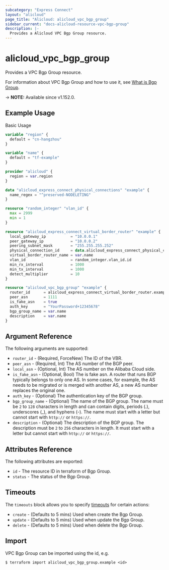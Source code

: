 ```yaml
---
subcategory: "Express Connect"
layout: "alicloud"
page_title: "Alicloud: alicloud_vpc_bgp_group"
sidebar_current: "docs-alicloud-resource-vpc-bgp-group"
description: |-
  Provides a Alicloud VPC Bgp Group resource.
---
```


# alicloud_vpc_bgp_group

Provides a VPC Bgp Group resource.

For information about VPC Bgp Group and how to use it, see [What is Bgp Group](https://www.alibabacloud.com/help/en/express-connect/developer-reference/api-vpc-2016-04-28-createbgpgroup-efficiency-channels).

-> **NOTE:** Available since v1.152.0.

## Example Usage

Basic Usage

```terraform
variable "region" {
  default = "cn-hangzhou"
}

variable "name" {
  default = "tf-example"
}

provider "alicloud" {
  region = var.region
}

data "alicloud_express_connect_physical_connections" "example" {
  name_regex = "^preserved-NODELETING"
}

resource "random_integer" "vlan_id" {
  max = 2999
  min = 1
}

resource "alicloud_express_connect_virtual_border_router" "example" {
  local_gateway_ip           = "10.0.0.1"
  peer_gateway_ip            = "10.0.0.2"
  peering_subnet_mask        = "255.255.255.252"
  physical_connection_id     = data.alicloud_express_connect_physical_connections.example.connections.0.id
  virtual_border_router_name = var.name
  vlan_id                    = random_integer.vlan_id.id
  min_rx_interval            = 1000
  min_tx_interval            = 1000
  detect_multiplier          = 10
}

resource "alicloud_vpc_bgp_group" "example" {
  router_id      = alicloud_express_connect_virtual_border_router.example.id
  peer_asn       = 1111
  is_fake_asn    = true
  auth_key       = "YourPassword+12345678"
  bgp_group_name = var.name
  description    = var.name
}
```

## Argument Reference

The following arguments are supported:

* `router_id` - (Required, ForceNew) The ID of the VBR.
* `peer_asn` - (Required, Int) The AS number of the BGP peer.
* `local_asn` - (Optional, Int) The AS number on the Alibaba Cloud side.
* `is_fake_asn` - (Optional, Bool) The is fake asn. A router that runs BGP typically belongs to only one AS. In some cases, for example, the AS needs to be migrated or is merged with another AS, a new AS number replaces the original one.
* `auth_key` - (Optional) The authentication key of the BGP group.
* `bgp_group_name` - (Optional) The name of the BGP group. The name must be `2` to `128` characters in length and can contain digits, periods (.), underscores (_), and hyphens (-). The name must start with a letter but cannot start with `http://` or `https://`.
* `description` - (Optional) The description of the BGP group. The description must be `2` to `256` characters in length. It must start with a letter but cannot start with `http://` or `https://`.

## Attributes Reference

The following attributes are exported:

* `id` - The resource ID in terraform of Bgp Group.
* `status` - The status of the Bgp Group.

## Timeouts

The `timeouts` block allows you to specify [timeouts](https://www.terraform.io/docs/configuration-0-11/resources.html#timeouts) for certain actions:

* `create` - (Defaults to 5 mins) Used when create the Bgp Group.
* `update` - (Defaults to 5 mins) Used when update the Bgp Group.
* `delete` - (Defaults to 5 mins) Used when delete the Bgp Group.

## Import

VPC Bgp Group can be imported using the id, e.g.

```shell
$ terraform import alicloud_vpc_bgp_group.example <id>
```
